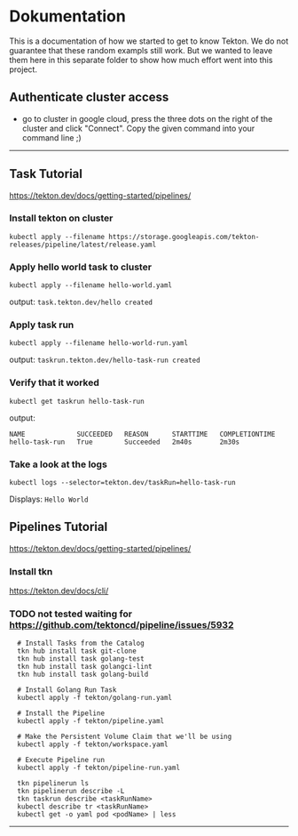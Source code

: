 # Dokumentation
This is a documentation of how we started to get to know Tekton. We do not guarantee that these random exampls still work. But we wanted to leave them here in this separate folder to show how much effort went into this project.

## Authenticate cluster access
- go to cluster in google cloud, press the three dots on the right of the cluster and click "Connect". Copy the given command into your command line ;)

---
## Task Tutorial 
https://tekton.dev/docs/getting-started/pipelines/

### Install tekton on cluster
`kubectl apply --filename https://storage.googleapis.com/tekton-releases/pipeline/latest/release.yaml`

### Apply hello world task to cluster
`kubectl apply --filename hello-world.yaml`

output:
`task.tekton.dev/hello created`

### Apply task run
`kubectl apply --filename hello-world-run.yaml`

output: 
`taskrun.tekton.dev/hello-task-run created`

### Verify that it worked
`kubectl get taskrun hello-task-run`

output: 
```
NAME             SUCCEEDED   REASON      STARTTIME   COMPLETIONTIME
hello-task-run   True        Succeeded   2m40s       2m30s
```

### Take a look at the logs
`kubectl logs --selector=tekton.dev/taskRun=hello-task-run`

Displays: `Hello World`

## Pipelines Tutorial
https://tekton.dev/docs/getting-started/pipelines/

### Install tkn 
https://tekton.dev/docs/cli/

### TODO not tested waiting for https://github.com/tektoncd/pipeline/issues/5932
```
  # Install Tasks from the Catalog
  tkn hub install task git-clone
  tkn hub install task golang-test
  tkn hub install task golangci-lint
  tkn hub install task golang-build

  # Install Golang Run Task 
  kubectl apply -f tekton/golang-run.yaml

  # Install the Pipeline
  kubectl apply -f tekton/pipeline.yaml

  # Make the Persistent Volume Claim that we'll be using 
  kubectl apply -f tekton/workspace.yaml
  
  # Execute Pipeline run
  kubectl apply -f tekton/pipeline-run.yaml
  
  tkn pipelinerun ls
  tkn pipelinerun describe -L
  tkn taskrun describe <taskRunName>
  kubectl describe tr <taskRunName>
  kubectl get -o yaml pod <podName> | less
```
---
